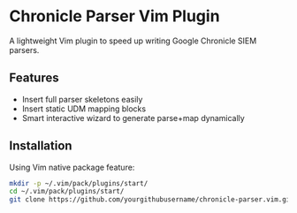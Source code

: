 # Chronicle Parser Vim Plugin

A lightweight Vim plugin to speed up writing Google Chronicle SIEM parsers.

## Features
- Insert full parser skeletons easily
- Insert static UDM mapping blocks
- Smart interactive wizard to generate parse+map dynamically

## Installation

Using Vim native package feature:
```bash
mkdir -p ~/.vim/pack/plugins/start/
cd ~/.vim/pack/plugins/start/
git clone https://github.com/yourgithubusername/chronicle-parser.vim.git

